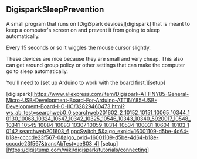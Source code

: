 ## DigisparkSleepPrevention

A small program that runs on [DigiSpark devices][digispark] that is meant
to keep a computer's screen on and prevent it from going to sleep
automatically.

Every 15 seconds or so it wiggles the mouse cursor slightly.

These devices are nice because they are small and very cheap. This also can get around
group policy or other settings that can make the computer go to sleep automatically.

You'll need to [set up Arduino to work with the board first.][setup]

[digispark][https://www.aliexpress.com/item/Digispark-ATTINY85-General-Micro-USB-Development-Board-For-Arduino-ATTINY85-USB-Development-Board-I-O-IIC/32829460473.html?ws_ab_test=searchweb0_0,searchweb201602_2_10152_10151_10065_10344_10130_10068_10324_10547_10342_10325_10546_10343_10340_5920017_10548_10341_10545_10084_10083_10307_10059_10314_10534_100031_10604_10103_10142,searchweb201603_6,ppcSwitch_5&algo_expid=16001109-d5be-4d64-b18e-ccccde23f567-0&algo_pvid=16001109-d5be-4d64-b18e-ccccde23f567&transAbTest=ae803_4]
[setup][https://digistump.com/wiki/digispark/tutorials/connecting]

